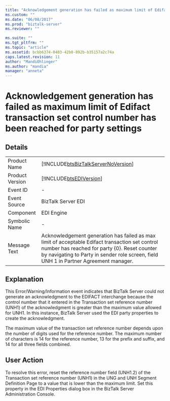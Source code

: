 ```yaml
---
title: "Acknowledgement generation has failed as maximum limit of Edifact transaction set control number has been reached for party settings | Microsoft Docs"
ms.custom: ""
ms.date: "06/08/2017"
ms.prod: "biztalk-server"
ms.reviewer: ""

ms.suite: ""
ms.tgt_pltfrm: ""
ms.topic: "article"
ms.assetid: bcbb6374-0403-42b0-892b-b35157a2c74a
caps.latest.revision: 11
author: "MandiOhlinger"
ms.author: "mandia"
manager: "anneta"
---
```

# Acknowledgement generation has failed as maximum limit of Edifact transaction set control number has been reached for party settings
## Details  
  
|                 |                                                                                                                                                                                                                                          |
|-----------------|------------------------------------------------------------------------------------------------------------------------------------------------------------------------------------------------------------------------------------------|
|  Product Name   |                                                                            [!INCLUDE[btsBizTalkServerNoVersion](../includes/btsbiztalkservernoversion-md.md)]                                                                            |
| Product Version |                                                                                        [!INCLUDE[btsEDIVersion](../includes/btsediversion-md.md)]                                                                                        |
|    Event ID     |                                                                                                                    -                                                                                                                     |
|  Event Source   |                                                                                                            BizTalk Server EDI                                                                                                            |
|    Component    |                                                                                                                EDI Engine                                                                                                                |
|  Symbolic Name  |                                                                                                                    -                                                                                                                     |
|  Message Text   | Acknowledgement generation has failed as max limit of acceptable Edifact transaction set control number has reached for party {0}. Reset counter by navigating to Party in sender role screen, field UNH 1 in Partner Agreement manager. |
  
## Explanation  
 This Error/Warning/Information event indicates that BizTalk Server could not generate an acknowledgment to the EDIFACT interchange because the control number that it entered in the Transaction set reference number (UNH1) of the acknowledgment is greater than the maximum value allowed for UNH1. In this instance, BizTalk Server used the EDI party properties to create the acknowledgment.  
  
 The maximum value of the transaction set reference number depends upon the number of digits used for the reference number. The maximum number of characters is 14 for the reference number, 13 for the prefix and suffix, and 14 for all three fields combined.  
  
## User Action  
 To resolve this error, reset the reference number field (UNH1.2) of the Transaction set reference number (UNH1) in the UNG and UNH Segment Definition Page to a value that is lower than the maximum limit. Set this property in the EDI Properties dialog box in the BizTalk Server Administration Console.